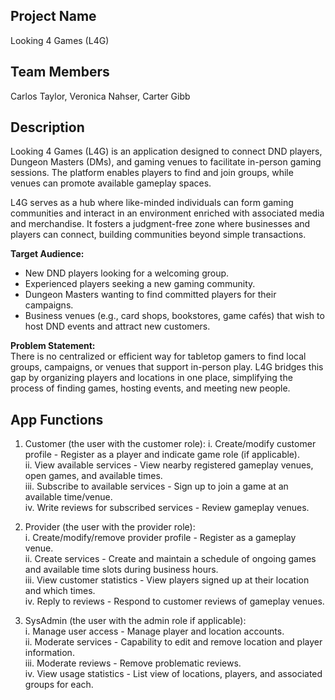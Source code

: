 ## Project Name
Looking 4 Games (L4G)

## Team Members
Carlos Taylor, Veronica Nahser, Carter Gibb  

## Description  
Looking 4 Games (L4G) is an application designed to connect DND players, Dungeon Masters (DMs), and gaming venues to facilitate in-person gaming sessions. The platform enables players to find and join groups, while venues can promote available gameplay spaces.  
 
L4G serves as a hub where like-minded individuals can form gaming communities and interact in an environment enriched with associated media and merchandise. It fosters a judgment-free zone where businesses and players can connect, building communities beyond simple transactions.  
 
**Target Audience:**  
- New DND players looking for a welcoming group.  
- Experienced players seeking a new gaming community.  
- Dungeon Masters wanting to find committed players for their campaigns.  
- Business venues (e.g., card shops, bookstores, game cafés) that wish to host DND events and attract new customers.  
 
**Problem Statement:**  
There is no centralized or efficient way for tabletop gamers to find local groups, campaigns, or venues that support in-person play. L4G bridges this gap by organizing players and locations in one place, simplifying the process of finding games, hosting events, and meeting new people.  

## App Functions  
1. Customer (the user with the customer role):
   i. Create/modify customer profile - Register as a player and indicate game role (if applicable).  
   ii. View available services - View nearby registered gameplay venues, open games, and available times.  
   iii. Subscribe to available services - Sign up to join a game at an available time/venue.  
   iv. Write reviews for subscribed services - Review gameplay venues.  

3. Provider (the user with the provider role):  
   i. Create/modify/remove provider profile - Register as a gameplay venue.  
   ii. Create services - Create and maintain a schedule of ongoing games and available time slots during business hours.  
   iii. View customer statistics - View players signed up at their location and which times.  
   iv. Reply to reviews - Respond to customer reviews of gameplay venues.  

5. SysAdmin (the user with the admin role if applicable):  
   i. Manage user access - Manage player and location accounts.  
   ii. Moderate services - Capability to edit and remove location and player information.  
   iii. Moderate reviews - Remove problematic reviews.  
   iv. View usage statistics - List view of locations, players, and associated groups for each.  
